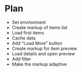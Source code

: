 # Plan

* Set environment
* Create markup of items list
* Load first items
* Cache data
* Add "Load More" button
* Create markup for item preview
* Load details and open preview
* Add filter
* Make the markup adaptive

